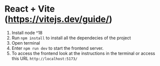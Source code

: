 # React + Vite (https://vitejs.dev/guide/)

1. Install node ^18
2. Run `npm install` to install all the dependecies of the project
3. Open terminal
4. Enter `npm run dev` to start the frontend server.
5. To access the frontend look at the instructions in the terminal or access this URL
   `http://localhost:5173/`
